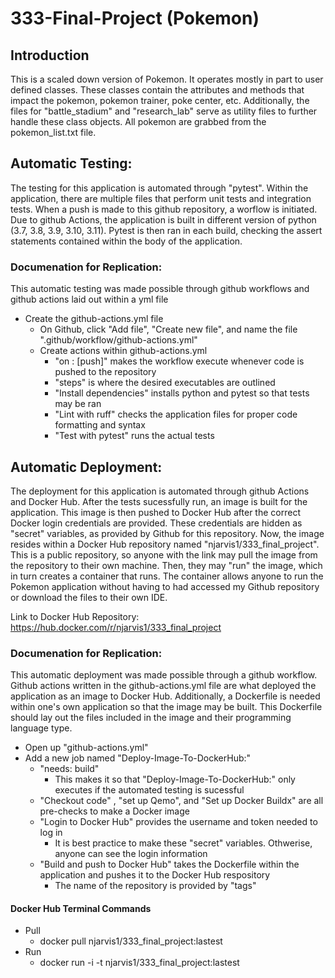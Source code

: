 # 333-Final-Project (Pokemon)

## Introduction
This is a scaled down version of Pokemon. It operates mostly in part to user defined classes. These classes contain the attributes and methods that impact the pokemon, pokemon trainer, poke center, etc. Additionally, the files for "battle_stadium" and "research_lab" serve as utility files to further handle these class objects. All pokemon are grabbed from the pokemon_list.txt file.

## Automatic Testing:
The testing for this application is automated through "pytest". Within the application, there are multiple files that perform unit tests and integration tests. When a push is made to this github repository, a worflow is initiated. Due to github Actions, the application is built in different version of python (3.7, 3.8, 3.9, 3.10, 3.11). Pytest is then ran in each build, checking the assert statements contained within the body of the application.

### Documenation for Replication:
This automatic testing was made possible through github workflows and github actions laid out within a yml file
* Create the github-actions.yml file
  * On Github, click "Add file", "Create new file", and name the file ".github/workflow/github-actions.yml"
  * Create actions within github-actions.yml
    * "on : [push]" makes the workflow execute whenever code is pushed to the repository
    * "steps" is where the desired executables are outlined
    * "Install dependencies" installs python and pytest so that tests may be ran
    * "Lint with ruff" checks the application files for proper code formatting and syntax
    * "Test with pytest" runs the actual tests

## Automatic Deployment:
The deployment for this application is automated through github Actions and Docker Hub. After the tests sucessfully run, an image is built for the application. This image is then pushed to Docker Hub after the correct Docker login credentials are provided. These credentials are hidden as "secret" variables, as provided by Github for this repository. Now, the image resides within a Docker Hub repository named "njarvis1/333_final_project". This is a public repository, so anyone with the link may pull the image from the repository to their own machine. Then, they may "run" the image, which in turn creates a container that runs. The container allows anyone to run the Pokemon application without having to had accessed my Github repository or download the files to their own IDE.

Link to Docker Hub Repository: https://hub.docker.com/r/njarvis1/333_final_project

### Documenation for Replication:
This automatic deployment was made possible through a github workflow. Github actions written in the github-actions.yml file are what deployed the application as an image to Docker Hub. Additionally, a Dockerfile is needed within one's own application so that the image may be built. This Dockerfile should lay out the files included in the image and their programming language type.
* Open up "github-actions.yml"
* Add a new job named "Deploy-Image-To-DockerHub:"
    * "needs: build"
        * This makes it so that "Deploy-Image-To-DockerHub:" only executes if the automated testing is sucessful
    * "Checkout code" , "set up Qemo", and "Set up Docker Buildx" are all pre-checks to make a Docker image
    * "Login to Docker Hub" provides the username and token needed to log in
        * It is best practice to make these "secret" variables. Othwerise, anyone can see the login information
    * "Build and push to Docker Hub" takes the Dockerfile within the application and pushes it to the Docker Hub respository
        * The name of the repository is provided by "tags"
#### Docker Hub Terminal Commands
* Pull
  * docker pull njarvis1/333_final_project:lastest
* Run
  * docker run -i -t njarvis1/333_final_project:lastest 
